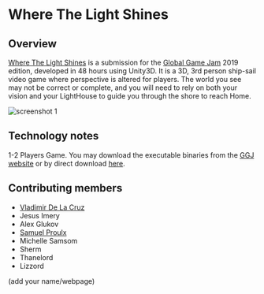 # Where The Light Shines

## Overview
[Where The Light Shines](https://globalgamejam.org/2019/games/where-light-shines) is a submission for the [Global Game Jam](https://globalgamejam.org/) 2019 edition, developed in 48 hours using Unity3D. It is a 3D, 3rd person ship-sail video game where perspective is altered for players. The world you see may not be correct or complete, and you will need to rely on both your vision and your LightHouse to guide you through the shore to reach Home. 

![screenshot 1](https://pbs.twimg.com/media/Dx20umqWoAEfxoH.jpg)

## Technology notes
1-2 Players Game. 
You may download the executable binaries from the [GGJ website](https://globalgamejam.org/2018/games/dungeon-mind) or by direct download [here](https://ggj.s3.amazonaws.com/games/2018/01/175640/exec/ZXX78/Dungeon%20of%20the%20Mind.zip).

## Contributing members
- [Vladimir De La Cruz](https://github.com/vladimirdlc)
- Jesus Imery
- Alex Glukov
- [Samuel Proulx](https://github.com/proulxsamuel)
- Michelle Samsom
- Sherm
- Thanelord
- Lizzord

(add your name/webpage)
